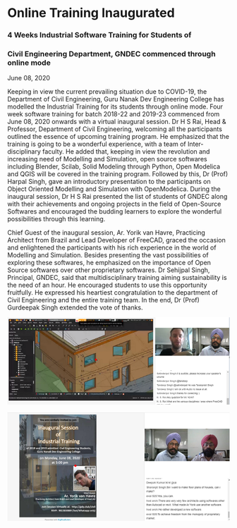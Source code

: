 # Online  Training Inaugurated

### 4 Weeks Industrial Software Training for Students of  
### Civil Engineering Department, GNDEC commenced through online mode

June 08, 2020

Keeping in view the current prevailing situation due to COVID-19, 
the Department of Civil Engineering, Guru Nanak Dev Engineering College 
has modelled the Industrial Training for its students through online mode. 
Four week software training for batch 2018-22 and 2019-23 commenced from 
June 08, 2020 onwards with a virtual inaugural session. 
Dr H S Rai, Head & Professor, Department of Civil Engineering, 
welcoming all the participants outlined the essence of upcoming
training program. He emphasized that the training is going to be a
wonderful experience, with a team of Inter-disciplinary faculty.
He added that, keeping in view the revolution and increasing need of
Modelling and Simulation, open source softwares including Blender, Scilab, 
Solid Modeling through Python, Open Modelica and QGIS will be covered
in the training program. Followed by this, Dr (Prof) Harpal Singh, gave 
an introductory presentation to the participants on Object Oriented Modelling
and Simulation with OpenModelica. During the inaugural session, 
Dr H S Rai presented the list of students of GNDEC along 
with their achievements and ongoing projects in the field 
of Open-Source Softwares and encouraged the budding learners to explore
the wonderful possibilities through this learning.

Chief Guest of the inaugural session, Ar. Yorik van Havre,
Practicing Architect from Brazil and Lead Developer of FreeCAD,
graced the occasion and enlightened the participants with his rich
experience in the world of Modelling and Simulation. 
Besides presenting the vast possibilities of exploring these softwares, 
he emphasized on the importance of Open Source softwares over other 
proprietary softwares. Dr Sehijpal Singh, Principal, GNDEC, said that 
multidisciplinary training aiming sustainability is the need of an hour. 
He encouraged students to use this opportunity fruitfully.
He expressed his heartiest congratulation to the department of
Civil Engineering and the entire training team. 
In the end, Dr (Prof) Gurdeepak Singh extended the vote of thanks. 



![Yorik](images/yorik.png)

![SPS](images/principal.png)
